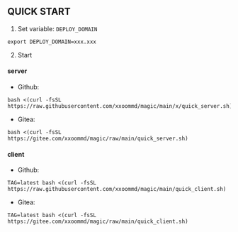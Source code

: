 ## QUICK START

1. Set variable: `DEPLOY_DOMAIN`

```shell
export DEPLOY_DOMAIN=xxx.xxx
```

2. Start

#### server

- Github:

```shell
bash <(curl -fsSL https://raw.githubusercontent.com/xxoommd/magic/main/x/quick_server.sh)
```

- Gitea:

```shell
bash <(curl -fsSL https://gitee.com/xxoommd/magic/raw/main/quick_server.sh)
```

#### client

- Github:

```shell
TAG=latest bash <(curl -fsSL https://raw.githubusercontent.com/xxoommd/magic/main/quick_client.sh)
```

- Gitea:

```shell
TAG=latest bash <(curl -fsSL https://gitee.com/xxoommd/magic/raw/main/quick_client.sh)
```
